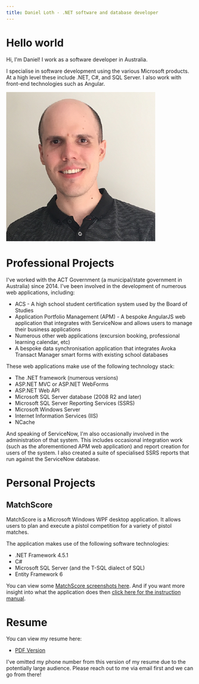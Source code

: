 ```yaml
---
title: Daniel Loth - .NET software and database developer
---
```


# Hello world
Hi, I'm Daniel! I work as a software developer in Australia.

I specialise in software development using the various Microsoft products.
At a high level these include .NET, C#, and SQL Server. I also work with front-end technologies such as Angular.

<div class="center">
  <img src="DanielLoth.png" />
</div>

# Professional Projects

I've worked with the ACT Government (a municipal/state government in Australia) since 2014.
I've been involved in the development of numerous web applications, including:

- ACS - A high school student certification system used by the Board of Studies
- Application Portfolio Management (APM) - A bespoke AngularJS web application that integrates with ServiceNow and allows users to manage their business applications
- Numerous other web applications (excursion booking, professional learning calendar, etc)
- A bespoke data synchronisation application that integrates Avoka Transact Manager smart forms with existing school databases

These web applications make use of the following technology stack:

- The .NET framework (numerous versions)
- ASP.NET MVC or ASP.NET WebForms
- ASP.NET Web API
- Microsoft SQL Server database (2008 R2 and later)
- Microsoft SQL Server Reporting Services (SSRS)
- Microsoft Windows Server
- Internet Information Services (IIS)
- NCache

And speaking of ServiceNow, I'm also occasionally involved in the administration of that system.
This includes occasional integration work (such as the aforementioned APM web application) and 
report creation for users of the system.
I also created a suite of specialised SSRS reports that run against the ServiceNow database.

# Personal Projects

## MatchScore

MatchScore is a Microsoft Windows WPF desktop application.
It allows users to plan and execute a pistol competition for a variety of pistol matches.

The application makes use of the following software technologies:

- .NET Framework 4.5.1
- C#
- Microsoft SQL Server (and the T-SQL dialect of SQL)
- Entity Framework 6

You can view some [MatchScore screenshots here](matchscore-screenshots).
And if you want more insight into what the application does then [click here for the instruction manual](MatchScore-instruction-manual.pdf).

# Resume

You can view my resume here:

- [PDF Version](LOTH%20Daniel%20-%20Resume%20-%2002-Nov-2017.pdf)

I've omitted my phone number from this version of my resume due to the potentially large audience.
Please reach out to me via email first and we can go from there!
